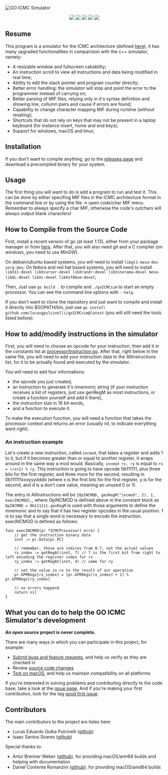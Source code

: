 ![GO ICMC Simulator](https://github.com/lucasgpulcinelli/goICMCsim/assets/11618151/da81d732-5cb4-4f41-9128-37ae864ceac9)

<p align="center">
<img src="https://img.shields.io/github/go-mod/go-version/lucasgpulcinelli/goICMCsim?logo=go"/>
<a href="https://github.com/lucasgpulcinelli/goICMCsim/issues?q=is%3Aopen+is%3Aissue+label%3Afeature-request+sort%3Areactions-%2B1-desc"><img src="https://img.shields.io/github/issues/lucasgpulcinelli/goICMCsim/feature-request.svg"></a>
<a href="https://github.com/lucasgpulcinelli/goICMCsim/issues?utf8=✓&q=is%3Aissue+is%3Aopen+label%3Abug"><img src="https://img.shields.io/github/issues/lucasgpulcinelli/goICMCsim/bug.svg"></a>
<a href="https://github.com/lucasgpulcinelli/goICMCsim/releases"><img src="https://img.shields.io/github/v/release/lucasgpulcinelli/goICMCsim"/></a>
<img src="https://img.shields.io/github/license/lucasgpulcinelli/goICMCsim"/>
</p>

## Resume
This program is a simulator for the ICMC architecture (defined [here](https://github.com/simoesusp/Processador-ICMC/)), it has many upgraded functionalities in comparision with the c++ simulator, namely:
- A resizable window and fullscreen cabability;
- An instruction scroll to view all instructions and data being modified in real time;
- Ability to edit the stack pointer and program counter directly;
- Better error handling: the simulator will stop and point the error to the programmer instead of carrying on;
- Better parsing of MIF files, relying only in it's syntax definition and showing line, collumn pairs and cause if errors are found;
- Capability to change character mapping MIF during runtime (without reseting);
- Shortcuts that do not rely on keys that may not be present in a laptop keyboard (for instance insert, home and end keys);
- Support for windows, macOS and linux;

## Installation
If you don't want to compile anything, go to the [releases page](https://github.com/lucasgpulcinelli/goICMCsim/releases) and download a precompiled binary for your system.

## Usage
The first thing you will want to do is add a program to run and test it. This can be done by either specifing MIF files in the ICMC architecture format in the command line or by using the file -\> open code/char MIF menu. Remember to always specify a char MIF, otherwise the code's outchars will always output blank characters!

## How to Compile from the Source Code
First, install a recent version of go (at least 1.13), either from your package manager or from [here](https://go.dev/doc/install). After that, you will also need git and a C compiler (on windows, you need to use MinGW).

On debian/ubuntu based systems, you will need to install `libgl1-mesa-dev xorg-dev`;
On fedora and red hat based systems, you will need to install `libX11-devel libXcursor-devel libXrandr-devel libXinerama-devel mesa-libGL-devel libXi-devel libXxf86vm-devel`;

Then, Just use `go build .` to compile and `./goICMCsim` to start an empty processor. You can see the command line options with `--help`.

If you don't want to clone the repository and just want to compile and install it directly into $GOPATH/bin, just use `go install github.com/lucasgpulcinelli/goICMCsim@latest` (you will still need the tools listed before).

## How to add/modify instructions in the simulator
First, you will need to choose an opcode for your instruction, then add it in the constants list at [processor/Instruction.go](processor/Instruction.go).
After that, right below in the same file, you will need to add your instruction data to the AllInstructions list, for it to be actually found and executed by the simulator.

You will need to add four informations:
- the opcode you just created,
- an instruction to generate it's mnemonic string (if your instruction receives a list of registers, just use genRegM as most instructions, or create a function yourself and add it there),
- the instruction size in 16 bit words,
- and a function to execute it.

To make the execution function, you will need a function that takes the processor context and returns an error (usually nil, to indicate everything went right).

### An instruction example
Let's create a new instruction, called `incmod`, that takes a register and adds 1 to it, but if it becomes greater than or equal to another register, it wraps around in the same way a mod would. Basically, `incmod rx, ry` is equal to `rx = (rx+1) % ry`.
This instruction is going to have opcode 0b111111, plus three bits for the first register, and three more for the second, resulting in 0b111111xxxyyydddd (where x is the first bits for the first register, y is for the second, and d is a don't care value, meaning an unused 0 or 1).

The entry in AllInstructions will be `{OpINCMOD, genRegM("incmod", 2), 1, execINCMOD},`, where OpINCMOD is defined above in the constant block as `OpINCMOD = 0b111111`. `genRegM` is used with those arguments to define the mnemonic and to say that it has two register opcodes in the usual position. 1 is to say that a single word is necessary to encode the instruction. execINCMOD is defined as follows:

```golang
func execINCMOD(pr *ICMCProcessor) error {
    // get the instruction binary data
    inst := pr.Data[pr.PC]

    // remember, those are indices from 0-7, not the actual values
    rx_index := getRegAt(inst, 7) // 7 is the first bit from right to left encoding the register index for rx
    ry_index := getRegAt(inst, 4) // same for ry

    // set the value in rx to the result of our operation
    pr.GPRRegs[rx_index] = (pr.GPRRegs[rx_index] + 1) % pr.GPRRegs[ry_index]

    // no errors happend
    return nil
}
```

## What you can do to help the GO ICMC Simulator's development
**An open source project is never complete.**

There are many ways in which you can participate in this project, for example:

* [Submit bugs and feature requests](https://github.com/lucasgpulcinelli/goICMCsim/issues), and help us verify as they are checked in
* Review [source code changes](https://github.com/lucasgpulcinelli/goICMCsim/pulls)
* [Test on macOS](https://github.com/lucasgpulcinelli/goICMCsim/labels/macOS%20test), and help us maintain compatibility on all platforms

If you're interested in solving problems and contributing directly to the code base, take a look at the [issue page](https://github.com/lucasgpulcinelli/goICMCsim/issues). And if you're making your first contribution, look for the tag [good first issue](https://github.com/lucasgpulcinelli/goICMCsim/issues?q=is%3Aissue+is%3Aopen+label%3A%22good+first+issue%22).

## Contributors
The main contributors to the project are listes here:
- Lucas Eduardo Gulka Pulcinelli ([github](https://github.com/lucasgpulcinelli))
- Isaac Santos Soares ([github](https://github.com/iss2718))

Special thanks to:
- Artur Brenner Weber ([github](https://github.com/ArturWeber)), for providing macOS/arm64 builds and helping with documentation
- Daniel Contente Romanzini ([github](https://github.com/Dauboau)), for providing macOS/amd64 builds
